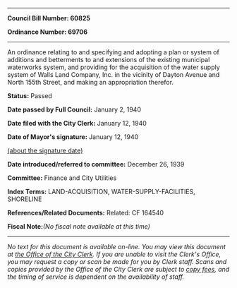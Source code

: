 

********

**Council Bill Number: 60825**
   
**Ordinance Number: 69706**
********

 An ordinance relating to and specifying and adopting a plan or system of additions and betterments to and extensions of the existing municipal waterworks system, and providing for the acquisition of the water supply system of Walls Land Company, Inc. in the vicinity of Dayton Avenue and North 155th Street, and making an appropriation therefor.

**Status:** Passed
   
**Date passed by Full Council:** January 2, 1940
   
**Date filed with the City Clerk:** January 12, 1940
   
**Date of Mayor's signature:** January 12, 1940
   
[(about the signature date)](/~public/approvaldate.htm)
   
   
   
**Date introduced/referred to committee:** December 26, 1939
   
**Committee:** Finance and City Utilities
   
   
**Index Terms:** LAND-ACQUISITION, WATER-SUPPLY-FACILITIES, SHORELINE

**References/Related Documents:** Related: CF 164540

**Fiscal Note:**_(No fiscal note available at this time)_
********

_No text for this document is available on-line. You may view this document at [the Office of the City Clerk](http://www.seattle.gov/leg/clerk/contactUs.htm). If you are unable to visit the Clerk's Office, you may request a copy or scan be made for you by Clerk staff. Scans and copies provided by the Office of the City Clerk are subject to [copy fees](http://clerk.seattle.gov/~public/clerkfees.htm), and the timing of service is dependent on the availability of staff._


